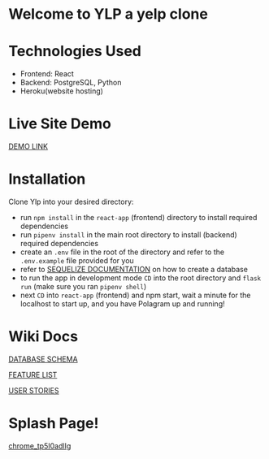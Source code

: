 # Welcome to YLP a yelp clone

# Technologies Used
* Frontend: React
* Backend: PostgreSQL, Python
* Heroku(website hosting)

# Live Site Demo
[DEMO LINK](https://ylp-clone.herokuapp.com/)

# Installation
Clone Ylp into your desired directory:
* run `npm install` in the `react-app` (frontend) directory to install required dependencies
* run `pipenv install` in the main root directory to install (backend) required dependencies
* create an `.env` file in the root of the directory and refer to the `.env.example` file provided for you
* refer to [SEQUELIZE DOCUMENTATION](https://sequelize.org/docs/v6/other-topics/migrations/) on how to create a database
* to run the app in development mode `CD` into the root directory and `flask run` (make sure you ran `pipenv shell`)
* next `CD` into `react-app` (frontend) and npm start, wait a minute for the localhost to start up, and you have Polagram up and running!

# Wiki Docs

[DATABASE SCHEMA](https://github.com/Christian-AC/Ylp/wiki/DB-Schema)

[FEATURE LIST](https://github.com/Christian-AC/Ylp/wiki/Features-List)

[USER STORIES](https://github.com/Christian-AC/Ylp/wiki/User-Stories)

# Splash Page!
[chrome_tp5I0adlIg](https://user-images.githubusercontent.com/92351444/184051327-7032f124-887b-4c9a-9510-3958a1becc6f.jpg)
